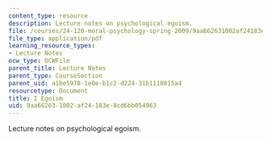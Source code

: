```yaml
---
content_type: resource
description: Lecture notes on psychological egoism.
file: /courses/24-120-moral-psychology-spring-2009/9aa662631002af24183e8cd6bb054963_MIT24_120s09_lec01.pdf
file_type: application/pdf
learning_resource_types:
- Lecture Notes
ocw_type: OCWFile
parent_title: Lecture Notes
parent_type: CourseSection
parent_uid: a1be5978-1e0e-b1c2-d224-31b1110815a4
resourcetype: Document
title: I Egoism
uid: 9aa66263-1002-af24-183e-8cd6bb054963
---
```

Lecture notes on psychological egoism.

